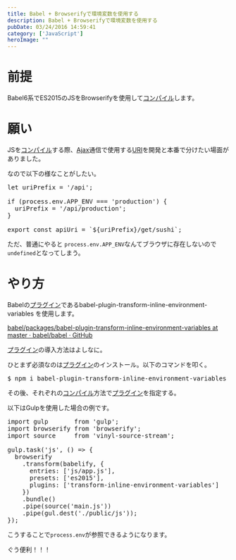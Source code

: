 ```yaml
---
title: Babel + Browserifyで環境変数を使用する
description: Babel + Browserifyで環境変数を使用する
pubDate: 03/24/2016 14:59:41
category: ['JavaScript']
heroImage: ""
---
```

<h1>前提</h1>

<p>Babel6系でES2015のJSをBrowserifyを使用して<a class="keyword" href="http://d.hatena.ne.jp/keyword/%A5%B3%A5%F3%A5%D1%A5%A4%A5%EB">コンパイル</a>します。</p>

<h1>願い</h1>

<p>JSを<a class="keyword" href="http://d.hatena.ne.jp/keyword/%A5%B3%A5%F3%A5%D1%A5%A4%A5%EB">コンパイル</a>する際、<a class="keyword" href="http://d.hatena.ne.jp/keyword/Ajax">Ajax</a>通信で使用する<a class="keyword" href="http://d.hatena.ne.jp/keyword/URI">URI</a>を開発と本番で分けたい場面がありました。</p>

<p>なので以下の様なことがしたい。</p>

<pre class="code" data-lang="" data-unlink>let uriPrefix = &#39;/api&#39;;

if (process.env.APP_ENV === &#39;production&#39;) {
  uriPrefix = &#39;/api/production&#39;;
}

export const apiUri = `${uriPrefix}/get/sushi`;</pre>


<p>ただ、普通にやると <code>process.env.APP_ENV</code>なんてブラウザに存在しないので<code>undefined</code>となってしまう。</p>

<h1>やり方</h1>

<p>Babelの<a class="keyword" href="http://d.hatena.ne.jp/keyword/%A5%D7%A5%E9%A5%B0%A5%A4%A5%F3">プラグイン</a>であるbabel-plugin-transform-inline-environment-variables
を使用します。</p>

<p><a href="https://github.com/babel/babel/tree/master/packages/babel-plugin-transform-inline-environment-variables">babel/packages/babel-plugin-transform-inline-environment-variables at master &middot; babel/babel &middot; GitHub</a></p>

<p><a class="keyword" href="http://d.hatena.ne.jp/keyword/%A5%D7%A5%E9%A5%B0%A5%A4%A5%F3">プラグイン</a>の導入方法はよしなに。</p>

<p>ひとまず必須なのは<a class="keyword" href="http://d.hatena.ne.jp/keyword/%A5%D7%A5%E9%A5%B0%A5%A4%A5%F3">プラグイン</a>のインストール。以下のコマンドを叩く。</p>

<pre class="code" data-lang="" data-unlink>$ npm i babel-plugin-transform-inline-environment-variables --save-dev</pre>


<p>その後、それぞれの<a class="keyword" href="http://d.hatena.ne.jp/keyword/%A5%B3%A5%F3%A5%D1%A5%A4%A5%EB">コンパイル</a>方法で<a class="keyword" href="http://d.hatena.ne.jp/keyword/%A5%D7%A5%E9%A5%B0%A5%A4%A5%F3">プラグイン</a>を指定する。</p>

<p>以下はGulpを使用した場合の例です。</p>

<pre class="code" data-lang="" data-unlink>import gulp       from &#39;gulp&#39;;
import browserify from &#39;browserify&#39;;
import source     from &#39;vinyl-source-stream&#39;;

gulp.task(&#39;js&#39;, () =&gt; {
  browserify
    .transform(babelify, {
      entries: [&#39;js/app.js&#39;],
      presets: [&#39;es2015&#39;],
      plugins: [&#39;transform-inline-environment-variables&#39;]
    })
    .bundle()
    .pipe(source(&#39;main.js&#39;))
    .pipe(gul.dest(&#39;./public/js&#39;));
});</pre>


<p>こうすることで<code>process.env</code>が参照できるようになります。</p>

<p>ぐう便利！！！</p>

